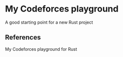 # My Codeforces playground
A good starting point for a new Rust project

## References

My Codeforces playground for Rust
